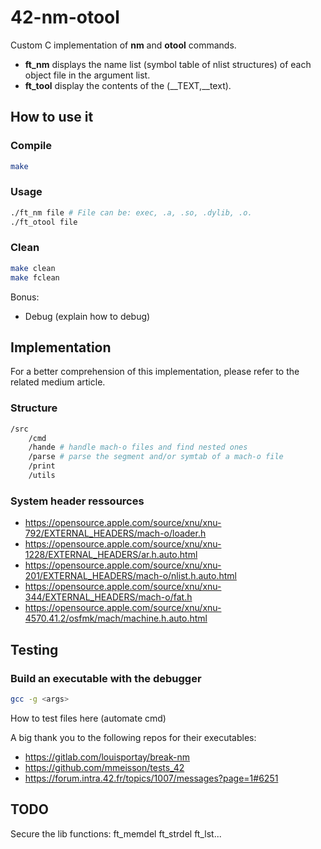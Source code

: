 # 42-nm-otool

Custom C implementation of **nm** and **otool** commands.
- **ft_nm** displays the name list (symbol table of nlist structures) of each object file in the argument list.
- **ft_tool** display the contents of the (\__TEXT,__text).

## How to use it

### Compile
``` bash
make
```

### Usage

``` bash
./ft_nm file # File can be: exec, .a, .so, .dylib, .o.
./ft_otool file
```

### Clean
``` bash
make clean
make fclean
```

Bonus:
- Debug (explain how to debug)


## Implementation
For a better comprehension of this implementation, please refer to the related medium article.

### Structure
``` bash
/src
    /cmd
    /hande # handle mach-o files and find nested ones
    /parse # parse the segment and/or symtab of a mach-o file
    /print
    /utils
```

### System header ressources
- https://opensource.apple.com/source/xnu/xnu-792/EXTERNAL_HEADERS/mach-o/loader.h
- https://opensource.apple.com/source/xnu/xnu-1228/EXTERNAL_HEADERS/ar.h.auto.html
- https://opensource.apple.com/source/xnu/xnu-201/EXTERNAL_HEADERS/mach-o/nlist.h.auto.html
- https://opensource.apple.com/source/xnu/xnu-344/EXTERNAL_HEADERS/mach-o/fat.h
- https://opensource.apple.com/source/xnu/xnu-4570.41.2/osfmk/mach/machine.h.auto.html

## Testing

### Build an executable with the debugger

``` bash
gcc -g <args>
```

How to test files here (automate cmd)

A big thank you to the following repos for their executables:
- https://gitlab.com/louisportay/break-nm
- https://github.com/mmeisson/tests_42
- https://forum.intra.42.fr/topics/1007/messages?page=1#6251

## TODO
Secure the lib functions: ft_memdel ft_strdel ft_lst...
